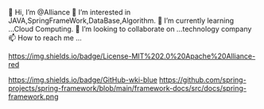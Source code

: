👋 Hi, I’m @Alliance
👀 I’m interested in JAVA,SpringFrameWork,DataBase,Algorithm.
🌱 I’m currently learning ...Cloud Computing.
💞️ I’m looking to collaborate on ...technology company
📫 How to reach me ...

<!---
AllianceToBeBytedancer/AllianceToBeBytedancer is a ✨ special ✨ repository because its `README.md` (this file) appears on your GitHub profile.
You can click the Preview link to take a look at your changes.
--->
https://img.shields.io/badge/License-MIT%202.0%20Apache%20Alliance-red

https://img.shields.io/badge/GitHub-wki-blue
 https://github.com/spring-projects/spring-framework/blob/main/framework-docs/src/docs/spring-framework.png
